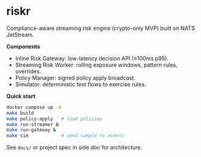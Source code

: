 # riskr

Compliance-aware streaming risk engine (crypto-only MVP) built on NATS JetStream.

**Components**
- Inline Risk Gateway: low-latency decision API (≤100ms p95).
- Streaming Risk Worker: rolling exposure windows, pattern rules, overrides.
- Policy Manager: signed policy apply broadcast.
- Simulator: deterministic test flows to exercise rules.

**Quick start**
```bash
docker compose up -d
make build
make policy-apply   # load policies
make run-streamer &
make run-gateway &
make sim            # send sample tx events
```

See `docs/` or project spec in side doc for architecture.

